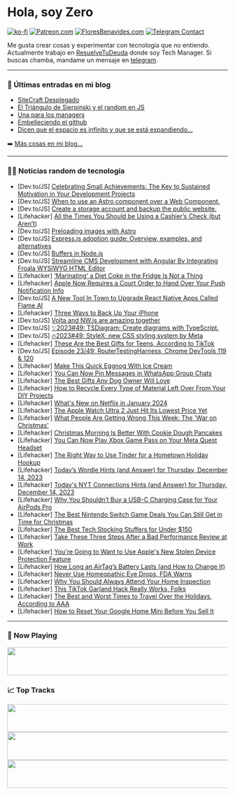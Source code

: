 # Hola, soy Zero

[![ko-fi](https://ko-fi.com/img/githubbutton_sm.svg)](https://ko-fi.com/J3J4N0LUK)
[![Patreon.com](https://img.shields.io/endpoint.svg?url=https%3A%2F%2Fshieldsio-patreon.vercel.app%2Fapi%3Fusername%3Dzerodragon%26type%3Dpatrons&style=for-the-badge)](https://patreon.com/zerodragon)
[![FloresBenavides.com](https://img.shields.io/website?down_message=oops&label=MiBlog&style=for-the-badge&up_message=online&url=https%3A%2F%2Ffloresbenavides.com)](https://floresbenavides.com)
[![Telegram Contact](https://img.shields.io/badge/escr%C3%ADbeme-ZeroDragon-%2326A5E4?style=for-the-badge&logo=telegram)](https://t.me/zerodragon)

Me gusta crear cosas y experimentar con tecnología que no entiendo.
Actualmente trabajo en [ResuelveTuDeuda](http://github.com/resuelve) donde soy Tech Manager.
Si buscas chamba, mandame un mensaje en [telegram](https://t.me/zerodragon).

---

### 📕 Últimas entradas en mi blog
<!-- BLOG-POST-LIST:START -->
- [SiteCraft Desplegado](https://floresbenavides.com/sitecraft-desplegado/)
- [El Triángulo de Sierpinski y el random en JS](https://floresbenavides.com/el-triangulo-de-sierpinski-y-el-random-en-js/)
- [Una para los managers](https://floresbenavides.com/una-para-los-managers/)
- [Embelleciendo el github](https://floresbenavides.com/embelleciendo-el-github/)
- [Dicen que el espacio es infinito y que se está expandiendo…](https://floresbenavides.com/dicen-que-el-espacio-es-infinito-y-que-se-esta-expandiendo/)
<!-- BLOG-POST-LIST:END -->

➡️ [Más cosas en mi blog...](https://floresbenavides.com)

---

### 👨‍💻 Noticias random de tecnología
<!-- TECH-POSTS:START -->
- [Dev.to/JS] [Celebrating Small Achievements: The Key to Sustained Motivation in Your Development Projects](https://dev.to/marmariadev/celebrating-small-achievements-the-key-to-sustained-motivation-in-your-development-projects-2h45)
- [Dev.to/JS] [When to use an Astro component over a Web Component.](https://dev.to/reggi/when-to-use-an-astro-component-over-a-web-component-2bn6)
- [Dev.to/JS] [Create a storage account and backup the public website.](https://dev.to/ulomaekpe/create-a-storage-account-and-backup-the-public-website-38m7)
- [Lifehacker] [All the Times You Should be Using a Cashier’s Check &lpar;but Aren’t&rpar;](https://lifehacker.com/money/when-you-should-use-cashiers-checks)
- [Dev.to/JS] [Preloading images with Astro](https://dev.to/nguyen/preloading-images-with-astro-535n)
- [Dev.to/JS] [Express.js adoption guide: Overview, examples, and alternatives](https://dev.to/logrocket/expressjs-adoption-guide-overview-examples-and-alternatives-3605)
- [Dev.to/JS] [Buffers in Node.js](https://dev.to/m__mdy__m/buffers-in-nodejs-1fh2)
- [Dev.to/JS] [Streamline CMS Development with Angular By Integrating Froala WYSIWYG HTML Editor](https://dev.to/ideradevtools/streamline-cms-development-with-angular-by-integrating-froala-wysiwyg-html-editor-1p4m)
- [Lifehacker] [‘Marinating’ a Diet Coke in the Fridge Is Not a Thing](https://lifehacker.com/food-drink/marinate-diet-coke-tiktok-trend)
- [Lifehacker] [Apple Now Requires a Court Order to Hand Over Your Push Notification Info](https://lifehacker.com/tech/apple-now-requires-a-court-order-to-release-your-push-notification-info)
- [Dev.to/JS] [A New Tool In Town to Upgrade React Native Apps Called Flame AI](https://dev.to/asad8746/a-new-tool-in-town-to-upgrade-react-native-apps-called-flame-ai-18e)
- [Lifehacker] [Three Ways to Back Up Your iPhone](https://lifehacker.com/tech/how-to-back-up-iphone)
- [Dev.to/JS] [Volta and NW.js are amazing together](https://dev.to/thejaredwilcurt/volta-and-nwjs-are-amazing-together-3i3i)
- [Dev.to/JS] [✨2023#49: TSDiagram: Create diagrams with TypeScript.](https://dev.to/jstoolsweekly/202349-tsdiagram-create-diagrams-with-typescript-3pa2)
- [Dev.to/JS] [🔥2023#49: StyleX: new CSS styling system by Meta](https://dev.to/jstoolsweekly/202349-stylex-new-css-styling-system-by-meta-3i)
- [Lifehacker] [These Are the Best Gifts for Teens, According to TikTok](https://lifehacker.com/money/best-gifts-for-teenagers)
- [Dev.to/JS] [Episode 23/49: RouterTestingHarness, Chrome DevTools 119 &amp; 120](https://dev.to/this-is-angular/episode-2349-routertestingharness-chrome-devtools-119-120-54km)
- [Lifehacker] [Make This Quick Eggnog With Ice Cream](https://lifehacker.com/food-drink/quick-eggnog-recipe)
- [Lifehacker] [You Can Now Pin Messages in WhatsApp Group Chats](https://lifehacker.com/tech/how-to-pin-messages-in-whatsapp-group-chats)
- [Lifehacker] [The Best Gifts Any Dog Owner Will Love](https://lifehacker.com/family/gifts-for-dog-owners)
- [Lifehacker] [How to Recycle Every Type of Material Left Over From Your DIY Projects](https://lifehacker.com/home/how-to-recycle-diy-project-scraps)
- [Lifehacker] [What&#39;s New on Netflix in January 2024](https://lifehacker.com/entertainment/netflix-january-2024)
- [Lifehacker] [The Apple Watch Ultra 2 Just Hit Its Lowest Price Yet](https://lifehacker.com/tech/apple-watch-ultra-2-sale)
- [Lifehacker] [What People Are Getting Wrong This Week: The &#39;War on Christmas&#39;](https://lifehacker.com/entertainment/war-on-christmas)
- [Lifehacker] [Christmas Morning Is Better With Cookie Dough Pancakes](https://lifehacker.com/food-drink/cookie-dough-pancake-recipe)
- [Lifehacker] [You Can Now Play Xbox Game Pass on Your Meta Quest Headset](https://lifehacker.com/tech/xbox-game-pass-ultimate-on-meta-quest-headset)
- [Lifehacker] [The Right Way to Use Tinder for a Hometown Holiday Hookup](https://lifehacker.com/relationships/the-best-dating-app-for-a-holiday-hookup)
- [Lifehacker] [Today’s Wordle Hints &lpar;and Answer&rpar; for Thursday, December 14, 2023](https://lifehacker.com/entertainment/wordle-answer-today-december-14-2023)
- [Lifehacker] [Today&#39;s NYT Connections Hints &lpar;and Answer&rpar; for Thursday, December 14, 2023](https://lifehacker.com/entertainment/nyt-connctions-answer-today-december-14-2023)
- [Lifehacker] [Why You Shouldn’t Buy a USB-C Charging Case for Your AirPods Pro](https://lifehacker.com/tech/you-can-now-buy-the-airpods-pro-2-usb-c-charging-case-but-it-isnt-really)
- [Lifehacker] [The Best Nintendo Switch Game Deals You Can Still Get in Time for Christmas](https://lifehacker.com/entertainment/the-best-nintendo-switch-game-deals-shipping-for-christmas)
- [Lifehacker] [The Best Tech Stocking Stuffers for Under $150](https://lifehacker.com/tech/best-tech-stocking-stuffer-deals)
- [Lifehacker] [Take These Three Steps After a Bad Performance Review at Work](https://lifehacker.com/work/what-to-do-after-bad-work-review)
- [Lifehacker] [You&#39;re Going to Want to Use Apple&#39;s New Stolen Device Protection Feature](https://lifehacker.com/tech/apples-new-stolen-device-protection-feature-ios-17-3)
- [Lifehacker] [How Long an AirTag’s Battery Lasts &lpar;and How to Change It&rpar;](https://lifehacker.com/tech/how-long-an-airtag-battery-lasts)
- [Lifehacker] [Never Use Homeopathic Eye Drops, FDA Warns](https://lifehacker.com/health/never-use-homeopathic-eyedrops-fda-warns)
- [Lifehacker] [Why You Should Always Attend Your Home Inspection](https://lifehacker.com/money/why-you-should-attend-your-home-inspection)
- [Lifehacker] [This TikTok Garland Hack Really Works, Folks](https://lifehacker.com/home/diy-christmas-garland-idea)
- [Lifehacker] [The Best and Worst Times to Travel Over the Holidays, According to AAA](https://lifehacker.com/travel/holidays-travel-times-aaa)
- [Lifehacker] [How to Reset Your Google Home Mini Before You Sell It](https://lifehacker.com/tech/how-to-factory-reset-google-home-mini)<!-- TECH-POSTS:END -->

---

### 🎵 Now Playing
<a href="https://spotify-now-playing-dun.vercel.app/now-playing?open"><img src="https://spotify-now-playing-dun.vercel.app/now-playing" width="540" height="64"></a>

### 📈 Top Tracks
<a href="https://spotify-now-playing-dun.vercel.app/top-tracks?i=1&open"><img src="https://spotify-now-playing-dun.vercel.app/top-tracks?i=1" width="540" height="64"></a>
<a href="https://spotify-now-playing-dun.vercel.app/top-tracks?i=2&open"><img src="https://spotify-now-playing-dun.vercel.app/top-tracks?i=2" width="540" height="64"></a>
<a href="https://spotify-now-playing-dun.vercel.app/top-tracks?i=3&open"><img src="https://spotify-now-playing-dun.vercel.app/top-tracks?i=3" width="540" height="64"></a>
